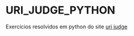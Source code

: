 # URI_JUDGE_PYTHON

Exercícios resolvidos em python do site [uri judge](https://www.urionlinejudge.com.br/) 